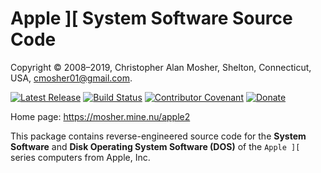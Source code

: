 # Apple ][ System Software Source Code

Copyright © 2008–2019, Christopher Alan Mosher, Shelton, Connecticut, USA, <cmosher01@gmail.com>.

[![Latest Release](https://img.shields.io/github/release-pre/cmosher01/Apple-II-Source.svg)](https://github.com/cmosher01/Apple-II-Source/releases/latest)
[![Build Status](https://travis-ci.com/cmosher01/Apple-II-Source.svg?branch=master)](https://travis-ci.com/cmosher01/Apple-II-Source)
[![Contributor Covenant](https://img.shields.io/badge/Contributor%20Covenant-v1.4%20adopted-ff69b4.svg)](./code-of-conduct.md)
[![Donate](https://img.shields.io/badge/Donate-PayPal-green.svg)](https://www.paypal.com/cgi-bin/webscr?cmd=_s-xclick&hosted_button_id=CVSSQ2BWDCKQ2)

Home page: <https://mosher.mine.nu/apple2>

This package contains reverse-engineered source code for
the **System Software** and **Disk Operating System Software (DOS)**
of the `Apple ][` series computers from Apple, Inc.
